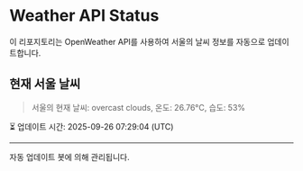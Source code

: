 
# Weather API Status

이 리포지토리는 OpenWeather API를 사용하여 서울의 날씨 정보를 자동으로 업데이트합니다.

## 현재 서울 날씨
> 서울의 현재 날씨: overcast clouds, 온도: 26.76°C, 습도: 53%

⏳ 업데이트 시간: 2025-09-26 07:29:04 (UTC)

---
자동 업데이트 봇에 의해 관리됩니다.
